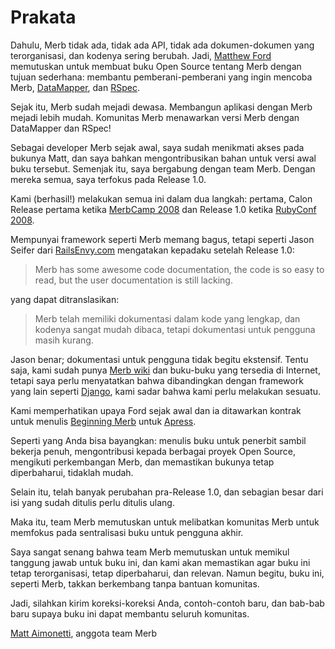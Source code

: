 # Prakata

Dahulu, Merb tidak ada, tidak ada API, tidak ada dokumen-dokumen
yang terorganisasi, dan kodenya sering berubah. Jadi, [Matthew Ford][]
memutuskan untuk membuat buku Open Source tentang Merb dengan tujuan
sederhana:
membantu pemberani-pemberani yang ingin mencoba Merb, [DataMapper][], dan
[RSpec][].

Sejak itu, Merb sudah mejadi dewasa. Membangun aplikasi dengan Merb mejadi
lebih mudah. Komunitas Merb menawarkan versi Merb dengan DataMapper dan RSpec!

Sebagai developer Merb sejak awal, saya sudah menikmati akses
pada bukunya Matt, dan saya bahkan mengontribusikan bahan untuk versi awal
buku tersebut. Semenjak itu, saya bergabung dengan team Merb. Dengan mereka
semua, saya terfokus pada Release 1.0.

Kami (berhasil!) melakukan semua ini dalam dua langkah: pertama, Calon Release
pertama ketika [MerbCamp 2008][] dan Release 1.0 ketika [RubyConf 2008][].

Mempunyai framework seperti Merb memang bagus, tetapi seperti Jason Seifer
dari [RailsEnvy.com][] mengatakan kepadaku setelah Release 1.0:

> Merb has some awesome code documentation, the code is so easy to read,
> but the user documentation is still lacking.

yang dapat ditranslasikan:

> Merb telah memiliki dokumentasi dalam kode yang lengkap, dan kodenya sangat
> mudah dibaca, tetapi dokumentasi untuk pengguna masih kurang.

Jason benar; dokumentasi untuk pengguna tidak begitu ekstensif. Tentu saja,
kami sudah punya [Merb wiki][] dan buku-buku yang tersedia di Internet, tetapi
saya perlu menyatatkan bahwa dibandingkan dengan framework yang lain seperti
[Django][], kami sadar bahwa kami perlu melakukan sesuatu.

Kami memperhatikan upaya Ford sejak awal dan ia ditawarkan kontrak
untuk menulis [Beginning Merb][] untuk [Apress][].

Seperti yang Anda bisa bayangkan: menulis buku untuk penerbit sambil bekerja
penuh, mengontribusi kepada berbagai proyek Open Source, mengikuti perkembangan
Merb, dan memastikan bukunya tetap diperbaharui, tidaklah mudah.  

Selain itu, telah banyak perubahan pra-Release 1.0, dan sebagian besar dari isi
yang sudah ditulis perlu ditulis ulang.

Maka itu, team Merb memutuskan untuk melibatkan komunitas Merb untuk memfokus
pada sentralisasi buku untuk pengguna akhir.

Saya sangat senang bahwa team Merb memutuskan untuk memikul tanggung jawab 
untuk buku ini, dan kami akan memastikan agar buku ini tetap terorganisasi,
tetap diperbaharui, dan relevan. Namun begitu, buku ini, seperti Merb, takkan
berkembang tanpa bantuan komunitas.

Jadi, silahkan kirim koreksi-koreksi Anda, contoh-contoh baru, dan bab-bab baru
supaya buku ini dapat membantu seluruh komunitas.

[Matt Aimonetti][], anggota team Merb


[Apress]:           http://www.apress.com/
[Beginning Merb]:   http://www.apress.com/book/view/9781430218234
[DataMapper]:       http://datamapper.org/doku.php
[Django]:           http://www.djangobook.com/
[Matt Aimonetti]:   http://merbist.com
[Matthew Ford]:     http://github.com/deimos1986
[MerbCamp 2008]:    http://merbcamp.com
[Open Source]:      http://en.wikipedia.org/wiki/Open_Source
[RailsEnvy.com]:    http://railsenvy.com
[RSpec]:            http://rspec.info
[RubyConf 2008]:    http://rubyconf.org
[Merb wiki]:        http://wiki.merbivore.com



